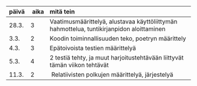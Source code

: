 | päivä | aika 	| mitä tein |
| :-----| :-----| :-----|
| 28.3. | 3    	| Vaatimusmäärittelyä, alustavaa käyttöliittymän hahmottelua, tuntikirjanpidon aloittaminen |
| 3.3.	| 2	| Koodin toiminnallisuuden teko, poetryn määrittely |	
| 4.3.	| 3	| Epätoivoista testien määrittelyä
| 5.3.	| 4	| 2 testiä tehty, ja muut harjoitustehtävään liittyvät tämän viikon tehtävät |
|11.3.  | 2     | Relatiivisten polkujen määrittelyä, järjestelyä |

